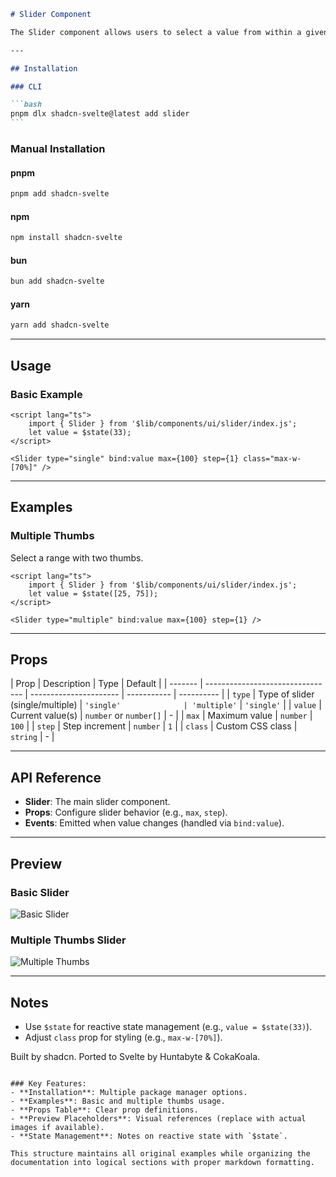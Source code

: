 ````markdown
# Slider Component

The Slider component allows users to select a value from within a given range.

---

## Installation

### CLI

```bash
pnpm dlx shadcn-svelte@latest add slider
```
````

### Manual Installation

#### pnpm

```bash
pnpm add shadcn-svelte
```

#### npm

```bash
npm install shadcn-svelte
```

#### bun

```bash
bun add shadcn-svelte
```

#### yarn

```bash
yarn add shadcn-svelte
```

---

## Usage

### Basic Example

```svelte
<script lang="ts">
	import { Slider } from '$lib/components/ui/slider/index.js';
	let value = $state(33);
</script>

<Slider type="single" bind:value max={100} step={1} class="max-w-[70%]" />
```

---

## Examples

### Multiple Thumbs

Select a range with two thumbs.

```svelte
<script lang="ts">
	import { Slider } from '$lib/components/ui/slider/index.js';
	let value = $state([25, 75]);
</script>

<Slider type="multiple" bind:value max={100} step={1} />
```

---

## Props

| Prop    | Description                      | Type                   | Default     |
| ------- | -------------------------------- | ---------------------- | ----------- | ---------- |
| `type`  | Type of slider (single/multiple) | `'single'              | 'multiple'` | `'single'` |
| `value` | Current value(s)                 | `number` or `number[]` | -           |
| `max`   | Maximum value                    | `number`               | `100`       |
| `step`  | Step increment                   | `number`               | `1`         |
| `class` | Custom CSS class                 | `string`               | -           |

---

## API Reference

- **Slider**: The main slider component.
- **Props**: Configure slider behavior (e.g., `max`, `step`).
- **Events**: Emitted when value changes (handled via `bind:value`).

---

## Preview

### Basic Slider

![Basic Slider](https://via.placeholder.com/600x50/000000/FFFFFF?text=Basic+Slider)

### Multiple Thumbs Slider

![Multiple Thumbs](https://via.placeholder.com/600x50/000000/FFFFFF?text=Multiple+Thumbs)

---

## Notes

- Use `$state` for reactive state management (e.g., `value = $state(33)`).
- Adjust `class` prop for styling (e.g., `max-w-[70%]`).

Built by shadcn. Ported to Svelte by Huntabyte & CokaKoala.

```

### Key Features:
- **Installation**: Multiple package manager options.
- **Examples**: Basic and multiple thumbs usage.
- **Props Table**: Clear prop definitions.
- **Preview Placeholders**: Visual references (replace with actual images if available).
- **State Management**: Notes on reactive state with `$state`.

This structure maintains all original examples while organizing the documentation into logical sections with proper markdown formatting.
```
